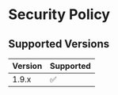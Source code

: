 # Security Policy

## Supported Versions

| Version | Supported          |
| ------- | ------------------ |
| 1.9.x   | :white_check_mark: |

